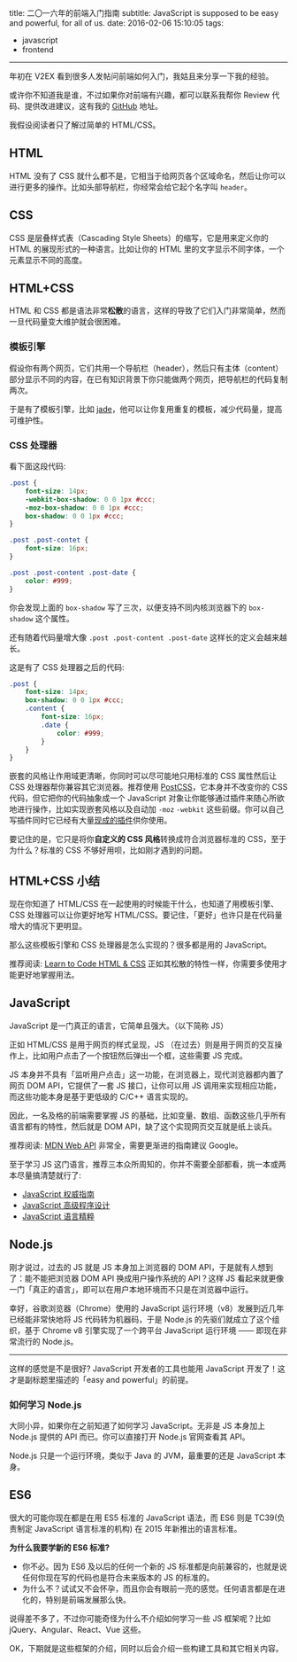 title: 二〇一六年的前端入门指南
subtitle: JavaScript is supposed to be easy and powerful, for all of us.
date: 2016-02-06 15:10:05
tags:
 - javascript
 - frontend
---

年初在 V2EX 看到很多人发帖问前端如何入门，我姑且来分享一下我的经验。

或许你不知道我是谁，不过如果你对前端有兴趣，都可以联系我帮你 Review 代码、提供改进建议，这有我的 [GitHub](https://github.com/egoist) 地址。

我假设阅读者只了解过简单的 HTML/CSS。

## HTML

HTML 没有了 CSS 就什么都不是，它相当于给网页各个区域命名，然后让你可以进行更多的操作。比如头部导航栏，你经常会给它起个名字叫 `header`。

## CSS

CSS 是层叠样式表（Cascading Style Sheets）的缩写，它是用来定义你的 HTML 的展现形式的一种语言。比如让你的 HTML 里的文字显示不同字体，一个元素显示不同的高度。

## HTML+CSS

HTML 和 CSS 都是语法非常**松散**的语言，这样的导致了它们入门非常简单，然而一旦代码量变大维护就会很困难。

### 模板引擎

假设你有两个网页，它们共用一个导航栏（header），然后只有主体（content）部分显示不同的内容，在已有知识背景下你只能做两个网页，把导航栏的代码复制两次。

于是有了模板引擎，比如 [jade](https://github.com/pugjs/jade/blob/master/Readme_zh-cn.md)，他可以让你复用重复的模板，减少代码量，提高可维护性。

### CSS 处理器

看下面这段代码:

```css
.post {
	font-size: 14px;
	-webkit-box-shadow: 0 0 1px #ccc;
	-moz-box-shadow: 0 0 1px #ccc;
	box-shadow: 0 0 1px #ccc;
}

.post .post-contet {
	font-size: 16px;
}

.post .post-content .post-date {
	color: #999;
}
```

你会发现上面的 `box-shadow` 写了三次，以便支持不同内核浏览器下的 `box-shadow` 这个属性。

还有随着代码量增大像 `.post .post-content .post-date` 这样长的定义会越来越长。

这是有了 CSS 处理器之后的代码:

```css
.post {
	font-size: 14px;
	box-shadow: 0 0 1px #ccc;
	.content {
		font-size: 16px;
		.date {
			color: #999;
		}
	}
}
```

嵌套的风格让作用域更清晰，你同时可以尽可能地只用标准的 CSS 属性然后让 CSS 处理器帮你兼容其它浏览器。推荐使用 [PostCSS](https://github.com/postcss/postcss)，它本身并不改变你的 CSS 代码，但它把你的代码抽象成一个 JavaScript 对象让你能够通过插件来随心所欲地进行操作，比如实现嵌套风格以及自动加 `-moz` `-webkit` 这些前缀。你可以自己写插件同时它已经有大量[现成的插件](https://github.com/postcss/postcss/blob/master/docs/plugins.md)供你使用。

要记住的是，它只是将你**自定义的 CSS 风格**转换成符合浏览器标准的 CSS，至于为什么？标准的 CSS 不够好用呗，比如刚才遇到的问题。

## HTML+CSS 小结

现在你知道了 HTML/CSS 在一起使用的时候能干什么，也知道了用模板引擎、CSS 处理器可以让你更好地写 HTML/CSS。要记住，「更好」也许只是在代码量增大的情况下更明显。

那么这些模板引擎和 CSS 处理器是怎么实现的？很多都是用的 JavaScript。

推荐阅读: [Learn to Code HTML & CSS](http://learn.shayhowe.com/html-css/) 正如其松散的特性一样，你需要多使用才能更好地掌握用法。

## JavaScript

JavaScript 是一门真正的语言，它简单且强大。（以下简称 JS）

正如 HTML/CSS 是用于网页的样式呈现，JS （在过去）则是用于网页的交互操作上，比如用户点击了一个按钮然后弹出一个框，这些需要 JS 完成。

JS 本身并不具有「监听用户点击」这一功能，在浏览器上，现代浏览器都内置了网页 DOM API，它提供了一套 JS 接口，让你可以用 JS 调用来实现相应功能，而这些功能本身是基于更低级的 C/C++ 语言实现的。

因此，一名及格的前端需要掌握 JS 的基础，比如变量、数组、函数这些几乎所有语言都有的特性，然后就是 DOM API，缺了这个实现网页交互就是纸上谈兵。

推荐阅读: [MDN Web API](https://developer.mozilla.org/zh-CN/docs/Web/API) 非常全，需要更渐进的指南建议 Google。

至于学习 JS 这门语言，推荐三本众所周知的，你并不需要全部都看，挑一本或两本尽量搞清楚就行了:

- [JavaScript 权威指南](https://book.douban.com/subject/10549733/)
- [JavaScript 高级程序设计](https://book.douban.com/subject/10546125/)
- [JavaScript 语言精粹](http://book.douban.com/subject/3590768/)


## Node.js

刚才说过，过去的 JS 就是 JS 本身加上浏览器的 DOM API，于是就有人想到了：能不能把浏览器 DOM API 换成用户操作系统的 API？这样 JS 看起来就更像一门「真正的语言」，即可以在用户本地环境而不只是在浏览器中运行。

幸好，谷歌浏览器（Chrome）使用的 JavaScript 运行环境（v8）发展到近几年已经能非常快地将 JS 代码转为机器码，于是 Node.js 的先驱们就成立了这个组织，基于 Chrome v8 引擎实现了一个跨平台 JavaScript 运行环境 —— 即现在非常流行的 Node.js。

---

这样的感觉是不是很好? JavaScript 开发者的工具也能用 JavaScript 开发了！这才是副标题里描述的「easy and powerful」的前提。

### 如何学习 Node.js

大同小异，如果你在之前知道了如何学习 JavaScript。无非是 JS 本身加上 Node.js 提供的 API 而已。你可以直接打开 Node.js 官网查看其 API。

Node.js 只是一个运行环境，类似于 Java 的 JVM，最重要的还是 JavaScript 本身。

## ES6

很大的可能你现在都是在用 ES5 标准的 JavaScript 语法，而 ES6 则是 TC39(负责制定 JavaScript 语言标准的机构) 在 2015 年新推出的语言标准。

**为什么我要学新的 ES6 标准?**

- 你不必。因为 ES6 及以后的任何一个新的 JS 标准都是向前兼容的，也就是说任何你现在写的代码也是符合未来版本的 JS 的标准的。
- 为什么不？试试又不会怀孕，而且你会有眼前一亮的感觉。任何语言都是在进化的，特别是前端发展那么快。

说得差不多了，不过你可能奇怪为什么不介绍如何学习一些 JS 框架呢？比如 jQuery、Angular、React、Vue 这些。

OK，下期就是这些框架的介绍，同时以后会介绍一些构建工具和其它相关内容。
